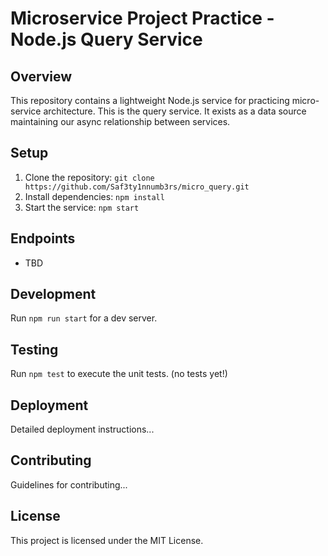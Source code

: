 # Microservice Project Practice - Node.js Query Service

## Overview

This repository contains a lightweight Node.js service for practicing micro-service architecture. This is the query service. It exists as a data source maintaining our async relationship between services.

## Setup

1. Clone the repository: `git clone https://github.com/Saf3ty1nnumb3rs/micro_query.git`
2. Install dependencies: `npm install`
3. Start the service: `npm start`

## Endpoints

- TBD

## Development

Run `npm run start` for a dev server.

## Testing

Run `npm test` to execute the unit tests. (no tests yet!)

## Deployment

Detailed deployment instructions...

## Contributing

Guidelines for contributing...

## License

This project is licensed under the MIT License.
